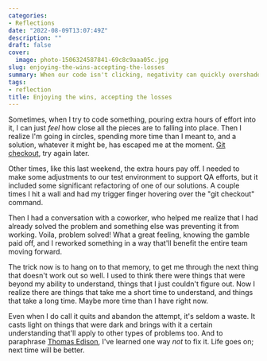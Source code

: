 ```yaml
---
categories:
- Reflections
date: "2022-08-09T13:07:49Z"
description: ""
draft: false
cover:
  image: photo-1506324587841-69c8c9aaa05c.jpg
slug: enjoying-the-wins-accepting-the-losses
summary: When our code isn't clicking, negativity can quickly overshadow all the positive. That's when we need to remember our victories!
tags:
- reflection
title: Enjoying the wins, accepting the losses
---
```

Sometimes, when I try to code something, pouring extra hours of effort into it, I can just _feel_ how close all the pieces are to falling into place. Then I realize I'm going in circles, spending more time than I meant to, and a solution, whatever it might be, has escaped me at the moment. [Git checkout](https://www.delftstack.com/howto/git/git-remove-uncommitted-changes/#use-git-checkout-to-remove-uncommitted-changes-in-git), try again later.

Other times, like this last weekend, the extra hours pay off. I needed to make some adjustments to our test environment to support QA efforts, but it included some significant refactoring of one of our solutions. A couple times I hit a wall and had my trigger finger hovering over the "git checkout" command.

Then I had a conversation with a coworker, who helped me realize that I had already solved the problem and something else was preventing it from working. Voila, problem solved! What a great feeling, knowing the gamble paid off, and I reworked something in a way that'll benefit the entire team moving forward.

The trick now is to hang on to that memory, to get me through the next thing that doesn't work out so well. I used to think there were things that were beyond my ability to understand, things that I just couldn't figure out. Now I realize there are things that take me a short time to understand, and things that take a long time. Maybe more time than I have right now.

Even when I do call it quits and abandon the attempt, it's seldom a waste. It casts light on things that were dark and brings with it a certain understanding that'll apply to other types of problems too. And to paraphrase [Thomas Edison](https://www.goodreads.com/quotes/8287-i-have-not-failed-i-ve-just-found-10-000-ways-that), I've learned one way _not_ to fix it. Life goes on; next time will be better.
